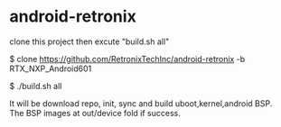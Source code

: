 # android-retronix

clone this project then excute "build.sh all"

$ clone https://github.com/RetronixTechInc/android-retronix -b RTX_NXP_Android601

$ ./build.sh all

It will be download repo, init, sync and build uboot,kernel,android BSP.  
The BSP images at out/device fold if success. 
